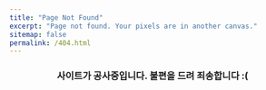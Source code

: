 ```yaml
---
title: "Page Not Found"
excerpt: "Page not found. Your pixels are in another canvas."
sitemap: false
permalink: /404.html
---
```


<center> <h3>사이트가 공사중입니다. 불편을 드려 죄송합니다 :( </h3></center>

<script type="text/javascript">
  var GOOG_FIXURL_LANG = 'en';
  var GOOG_FIXURL_SITE = '{{ site.url }}'
</script>
<script type="text/javascript"
  src="//linkhelp.clients.google.com/tbproxy/lh/wm/fixurl.js">
</script>
